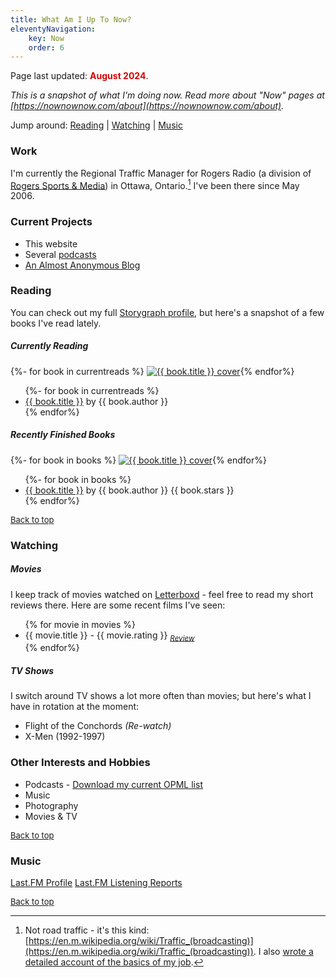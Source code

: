 ```yaml
---
title: What Am I Up To Now?
eleventyNavigation: 
    key: Now
    order: 6
---
```


<p class="now-page">Page last updated: <strong style="color:#d90202;"> August 2024</strong>.</p>
<div id="top"></div>

*This is a snapshot of what I'm doing now. Read more about "Now" pages at [https://nownownow.com/about](https://nownownow.com/about).*

Jump around: [Reading](#reading) | [Watching](#watching) | [Music](#music)

### Work 
I'm currently the Regional Traffic Manager for Rogers Radio (a division of <a href="https://www.rogerssportsandmedia.com" target="_blank">Rogers Sports & Media</a>) in Ottawa, Ontario.[^1] I've been there since May 2006. 

### Current Projects  

* This website 
* Several [podcasts](/podcasts/)
* [An Almost Anonymous Blog](https://lwgrs.bearblog.dev) 

<h3 id="reading">Reading</h3>

You can check out my full [Storygraph profile](https://app.thestorygraph.com/profile/srgower), but here's a snapshot of a few books I've read lately. 

##### Currently Reading 

<!-- Currently Reading -->

<div class="scroll-container">
{%- for book in currentreads %}
  <a href="{{ book.url }}"><img class="book" src="{{ book.cover }}" alt="{{ book.title }} cover" title="{{ book.title}} by {{ book.author }}"></a>{% endfor%}
</div>

<ul>
{%- for book in currentreads %}
  <li><a href="{{ book.url }}">{{ book.title }}</a> by {{ book.author }}</li>
  {% endfor%}
</ul>

##### Recently Finished Books 

<!-- Book covers -->

<div class="scroll-container">
{%- for book in books %}
   <a href="{{ book.url }}"><img class="book" src="{{ book.cover }}" alt="{{ book.title }} cover" title="{{ book.title}} by {{ book.author }}"></a>{% endfor%}
</div>

<!-- Book list -->
<ul>
{%- for book in books %} 
<li><a href="{{ book.url }}">{{ book.title }}</a> by {{ book.author }} {{ book.stars }}</li>
{% endfor%}
</ul>
<p style="font-size: small;"><a href="#top">Back to top</a></p> 

<h3 id="watching">Watching</h3> 

##### Movies 
I keep track of movies watched on [Letterboxd](https://letterboxd.com/stephen_g/) - feel free to read my short reviews there. Here are some recent films I've seen: 

<ul>
{% for movie in movies %} 
<li>{{ movie.title }} - {{ movie.rating }} <sub><em><a href="{{ movie.review }}">Review</a></em></li></sub>
{% endfor%}
</ul>

##### TV Shows 

I switch around TV shows a lot more often than movies; but here's what I have in rotation at the moment: 
* Flight of the Conchords *(Re-watch)*
* X-Men (1992-1997) 

### Other Interests and Hobbies 
* Podcasts - [Download my current OPML list](/files/PocketCasts.opml)
* Music 
* Photography 
* Movies & TV

<p style="font-size: small;"><a href="#top">Back to top</a></p>

<h3 id="music">Music</h3>

<!-- (c) Layout created by zaire (https://layouts.spacehey.com/layout?id=25613)

<a href="https://www.last.fm/user/sgower"><img src="https://lastfm-recently-played.vercel.app/api?user=sgower&t={{current_timestamp}}" height="auto" width="350px"/></a> -->

[Last.FM Profile](https://www.last.fm/user/sgower) 
[Last.FM Listening Reports](https://www.last.fm/user/sgower/listening-report)

<p style="font-size: small;"><a href="#top">Back to top</a></p>

[^1]: Not road traffic - it's this kind: [https://en.m.wikipedia.org/wiki/Traffic_(broadcasting)](https://en.m.wikipedia.org/wiki/Traffic_(broadcasting)). I also [wrote a detailed account of the basics of my job](https://lwgrs.bearblog.dev/radio-traffic/).
